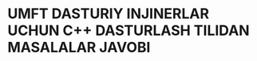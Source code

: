 #                                       UMFT DASTURIY INJINERLAR UCHUN C++ DASTURLASH TILIDAN MASALALAR JAVOBI

